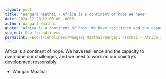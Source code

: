 ```yaml
---
layout: post
title: "Wangari Maathai - Africa is a continent of hope We have"
date: 2024-12-28 12:00:00 -0000
author: Wangari Maathai
quote: "Africa is a continent of hope. We have resilience and the capacity to overcome our challenges, and we need to work on our country’s development responsibly."
subject: Eco-friendliness
permalink: /Eco-friendliness/Wangari Maathai/Wangari Maathai - Africa is a continent of hope We have
---
```


Africa is a continent of hope. We have resilience and the capacity to overcome our challenges, and we need to work on our country’s development responsibly.

- Wangari Maathai
